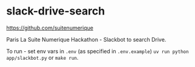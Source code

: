 # slack-drive-search

https://github.com/suitenumerique

Paris La Suite Numerique Hackathon - Slackbot to search Drive.

To run - set env vars in `.env` (as specified in `.env.example`) `uv run python app/slackbot.py` or `make run`.